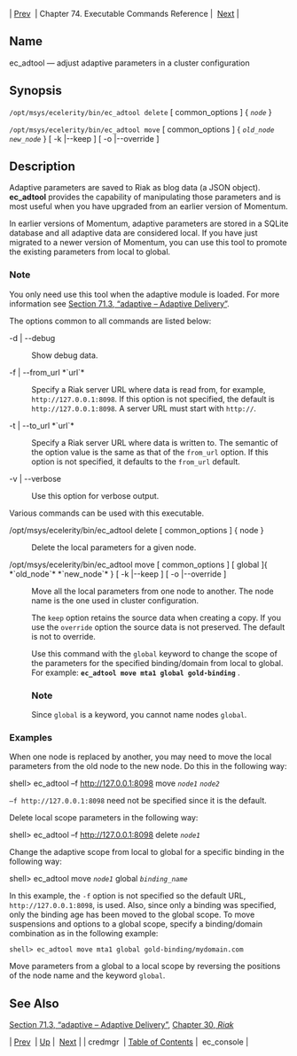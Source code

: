 | [Prev](executable.credmgr)  | Chapter 74. Executable Commands Reference |  [Next](executable.ec_console) |

<a name="executable.ec_adtool"></a>
## Name

ec_adtool — adjust adaptive parameters in a cluster configuration

## Synopsis

`/opt/msys/ecelerity/bin/ec_adtool delete` [ common_options ] { *`node`* }

`/opt/msys/ecelerity/bin/ec_adtool move` [ common_options ] { *`old_node`* *`new_node`* } [ -k |--keep ] [ -o |--override ]

<a name="idp13736640"></a>
## Description

Adaptive parameters are saved to Riak as blog data (a JSON object). **ec_adtool** provides the capability of manipulating those parameters and is most useful when you have upgraded from an earlier version of Momentum.

In earlier versions of Momentum, adaptive parameters are stored in a SQLite database and all adaptive data are considered local. If you have just migrated to a newer version of Momentum, you can use this tool to promote the existing parameters from local to global.

### Note

You only need use this tool when the adaptive module is loaded. For more information see [Section 71.3, “adaptive – Adaptive Delivery”](modules.adaptive "71.3. adaptive – Adaptive Delivery").

The options common to all commands are listed below:

<dl class="variablelist">

<dt>-d | --debug</dt>

<dd>

Show debug data.

</dd>

<dt>-f | --from_url *`url`*</dt>

<dd>

Specify a Riak server URL where data is read from, for example, `http://127.0.0.1:8098`. If this option is not specified, the default is `http://127.0.0.1:8098`. A server URL must start with `http://`.

</dd>

<dt>-t | --to_url *`url`*</dt>

<dd>

Specify a Riak server URL where data is written to. The semantic of the option value is the same as that of the `from_url` option. If this option is not specified, it defaults to the `from_url` default.

</dd>

<dt>-v | --verbose</dt>

<dd>

Use this option for verbose output.

</dd>

</dl>

Various commands can be used with this executable.

<dl class="variablelist">

<dt>/opt/msys/ecelerity/bin/ec_adtool delete [ common_options ] { node }</dt>

<dd>

Delete the local parameters for a given node.

</dd>

<dt>/opt/msys/ecelerity/bin/ec_adtool move [ common_options ] [ global ]{ *`old_node`* *`new_node`* } [ -k |--keep ] [ -o |--override ]</dt>

<dd>

Move all the local parameters from one node to another. The node name is the one used in cluster configuration.

The `keep` option retains the source data when creating a copy. If you use the `override` option the source data is not preserved. The default is not to override.

Use this command with the `global` keyword to change the scope of the parameters for the specified binding/domain from local to global. For example: **`ec_adtool move mta1 global gold-binding`**                               .

### Note

Since `global` is a keyword, you cannot name nodes `global`.

</dd>

</dl>

<a name="executable.ec_adtool.examples"></a>
### Examples

When one node is replaced by another, you may need to move the local parameters from the old node to the new node. Do this in the following way:

shell> ec_adtool –f http://127.0.0.1:8098 move *`node1`* *`node2`*

`–f http://127.0.0.1:8098` need not be specified since it is the default.

Delete local scope parameters in the following way:

shell> ec_adtool –f http://127.0.0.1:8098 delete *`node1`*

Change the adaptive scope from local to global for a specific binding in the following way:

shell> ec_adtool move *`node1`* global *`binding_name`*

In this example, the `-f` option is not specified so the default URL, `http://127.0.0.1:8098`, is used. Also, since only a binding was specified, only the binding age has been moved to the global scope. To move suspensions and options to a global scope, specify a binding/domain combination as in the following example:

`shell> ec_adtool move mta1 global gold-binding/mydomain.com`

Move parameters from a global to a local scope by reversing the positions of the node name and the keyword `global`.

<a name="idp11087392"></a>
## See Also

[Section 71.3, “adaptive – Adaptive Delivery”](modules.adaptive "71.3. adaptive – Adaptive Delivery"), [Chapter 30, *Riak*](riak "Chapter 30. Riak")

| [Prev](executable.credmgr)  | [Up](exec.cmds.ref) |  [Next](executable.ec_console) |
| credmgr  | [Table of Contents](index) |  ec_console |


